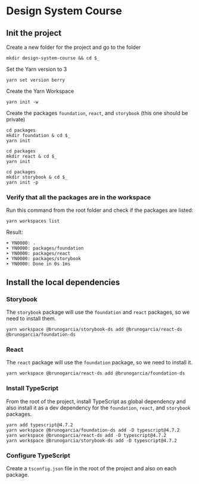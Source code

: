 # Design System Course

## Init the project

Create a new folder for the project and go to the folder

```shell
mkdir design-system-course && cd $_
```

Set the Yarn version to 3

```shell
yarn set version berry
```

Create the Yarn Workspace

```shell
yarn init -w
```

Create the packages `foundation`, `react`, and `storybook` (this one should be private)

```shell
cd packages
mkdir foundation & cd $_
yarn init
```

```shell
cd packages
mkdir react & cd $_
yarn init
```

```shell
cd packages
mkdir storybook & cd $_
yarn init -p
```

### Verify that all the packages are in the workspace

Run this command from the root folder and check if the packages are listed:

```shell
yarn workspaces list
```

Result:

```shell
➤ YN0000: .
➤ YN0000: packages/foundation
➤ YN0000: packages/react
➤ YN0000: packages/storybook
➤ YN0000: Done in 0s 1ms
```

## Install the local dependencies

### Storybook

The `storybook` package will use the `foundation` and `react` packages, so we need to install them.

```shell
yarn workspace @brunogarcia/storybook-ds add @brunogarcia/react-ds @brunogarcia/foundation-ds
```

### React

The `react` package will use the `foundation` package, so we need to install it.

```shell
yarn workspace @brunogarcia/react-ds add @brunogarcia/foundation-ds
```

### Install TypeScript

From the root of the project, install TypeScript as global dependency and also install it as a dev dependency for the `foundation`, `react`, and `storybook` packages.

```shell
yarn add typescript@4.7.2
yarn workspace @brunogarcia/foundation-ds add -D typescript@4.7.2
yarn workspace @brunogarcia/react-ds add -D typescript@4.7.2
yarn workspace @brunogarcia/storybook-ds add -D typescript@4.7.2
```

### Configure TypeScript

Create a `tsconfig.json` file in the root of the project and also on each package.
